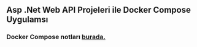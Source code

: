 ﻿## Asp .Net Web API Projeleri ile Docker Compose Uygulamsı

### Docker Compose notları [burada.](https://drive.google.com/file/d/1whSjJqb3ptHOpAGPpg3DREgQrJN4gMM0/view?usp=sharing)


